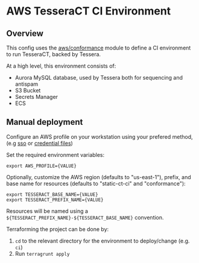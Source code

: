 # AWS TesseraCT CI Environment

## Overview

This config uses the [aws/conformance](/deployment/modules/aws/tesseract/conformance) module to
define a CI environment to run TesseraCT, backed by Tessera.

At a high level, this environment consists of:

- Aurora MySQL database, used by Tessera both for sequencing and antispam
- S3 Bucket
- Secrets Manager
- ECS

## Manual deployment

Configure an AWS profile on your workstation using your prefered method, (e.g
[sso](https://docs.aws.amazon.com/cli/latest/userguide/cli-configure-sso.html)
or [credential
files](https://docs.aws.amazon.com/cli/v1/userguide/cli-configure-files.html))

Set the required environment variables:

```shell
export AWS_PROFILE={VALUE}
```

Optionally, customize the AWS region (defaults to "us-east-1"), prefix, and base
name for resources (defaults to "static-ct-ci" and "conformance"):

```shell
export TESSERACT_BASE_NAME={VALUE}
export TESSERACT_PREFIX_NAME={VALUE}
```

Resources will be named using a `${TESSERACT_PREFIX_NAME}-${TESSERACT_BASE_NAME}`
convention.

Terraforming the project can be done by:
  1. `cd` to the relevant directory for the environment to deploy/change (e.g. `ci`)
  2. Run `terragrunt apply`
